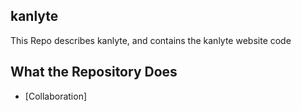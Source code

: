 ## kanlyte
This Repo describes kanlyte, and contains the kanlyte website code
## What the Repository Does

- [Collaboration]
